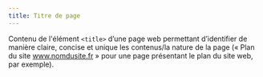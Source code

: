 ```yaml
---
title: Titre de page
---
```


Contenu de l'élément `<title>` d’une page web permettant d’identifier de manière claire, concise et unique les contenus/la nature de la page (« Plan du site www.nomdusite.fr » pour une page présentant le plan du site web, par exemple).
